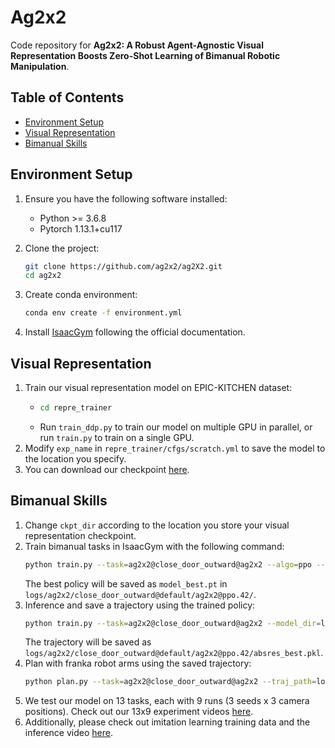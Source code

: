 # Ag2x2

Code repository for **Ag2x2: A Robust Agent-Agnostic Visual Representation Boosts Zero-Shot Learning of Bimanual Robotic Manipulation**.

## Table of Contents
- [Environment Setup](#environment-setup)
- [Visual Representation](#visual-representation)
- [Bimanual Skills](#bimanual-skills)

## Environment Setup
1. Ensure you have the following software installed:
   - Python >= 3.6.8
   - Pytorch 1.13.1+cu117

2. Clone the project:
   ```bash
   git clone https://github.com/ag2x2/ag2X2.git
   cd ag2x2

3. Create conda environment:
   ```bash
   conda env create -f environment.yml

4. Install [IsaacGym](https://developer.nvidia.com/isaac-gym) following the official documentation.
   
## Visual Representation
1. Train our visual representation model on EPIC-KITCHEN dataset:
   - ``` bash
     cd repre_trainer
   - Run `train_ddp.py` to train our model on multiple GPU in parallel, or run `train.py` to train on a single GPU.
2. Modify `exp_name` in `repre_trainer/cfgs/scratch.yml` to save the model to the location you specify.
3. You can download our checkpoint [here](https://1drv.ms/u/s!AtoAqxZ1DxQscLqjqks969dqUcY?e=nLJFe2).

## Bimanual Skills
1. Change `ckpt_dir` according to the location you store your visual representation checkpoint.
2. Train bimanual tasks in IsaacGym with the following command:
   ```bash
   python train.py --task=ag2x2@close_door_outward@ag2x2 --algo=ppo --seed=42 --cfg_train=cfgs/algo/ppo/manipulation.yaml --disable_wandb --camera=default
   ```
   The best policy will be saved as `model_best.pt` in `logs/ag2x2/close_door_outward@default/ag2x2@ppo.42/`.
3. Inference and save a trajectory using the trained policy:
   ```bash
   python train.py --task=ag2x2@close_door_outward@ag2x2 --model_dir=logs/ag2x2/close_door_outward@default/ag2x2@ppo.42/model_best.pt --test --save_traj --algo=ppo --cfg_train=cfgs/algo/ppo/manipulation.yaml --camera=default --seed=0 --disable_wandb
   ```
   The trajectory will be saved as `logs/ag2x2/close_door_outward@default/ag2x2@ppo.42/absres_best.pkl`.
4. Plan with franka robot arms using the saved trajectory:
   ```bash
   python plan.py --task=ag2x2@close_door_outward@ag2x2 --traj_path=logs/ag2x2/close_door_outward@default/ag2x2@ppo.42/absres_best.pkl --pipeline=cpu --algo=ppo --cfg_train=cfgs/algo/ppo/manipulation.yaml --disable_wandb --camera=default
5. We test our model on 13 tasks, each with 9 runs (3 seeds x 3 camera positions). Check out our 13x9 experiment videos [here](https://1drv.ms/f/s!AtoAqxZ1DxQscVwnE4OF4ndbzTE?e=zg175H).
6. Additionally, please check out imitation learning training data and the inference video [here](https://1drv.ms/f/s!AtoAqxZ1DxQsggtbiVYByiexQj8p?e=XAaJnU).

